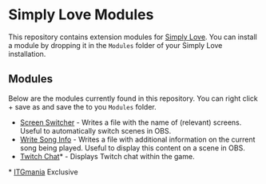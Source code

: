 Simply Love Modules
===================

This repository contains extension modules for [Simply Love](https://github.com/Simply-Love/Simply-Love-SM5).
You can install a module by dropping it in the `Modules` folder of your Simply Love installation.


## Modules

Below are the modules currently found in this repository. You can right click + save as and save the to you `Modules` folder.

- [Screen Switcher](https://github.com/Simply-Love/Modules/raw/main/ScreenSwitcher.lua) - Writes a file with the name of (relevant) screens. Useful to automatically switch scenes in OBS.
- [Write Song Info](https://github.com/Simply-Love/Modules/raw/main/WriteSongInfo.lua) - Writes a file with additional information on the current song being played. Useful to display this content on a scene in OBS.
- [Twitch Chat](https://github.com/Simply-Love/Modules/raw/main/TwitchChat.lua)* - Displays Twitch chat within the game.

\* [ITGmania](https://www.itgmania.com) Exclusive

